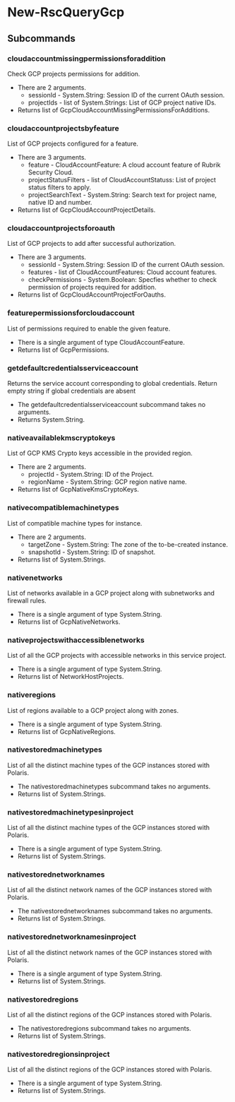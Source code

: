 # New-RscQueryGcp
## Subcommands
### cloudaccountmissingpermissionsforaddition
Check GCP projects permissions for addition.

- There are 2 arguments.
    - sessionId - System.String: Session ID of the current OAuth session.
    - projectIds - list of System.Strings: List of GCP project native IDs.
- Returns list of GcpCloudAccountMissingPermissionsForAdditions.
### cloudaccountprojectsbyfeature
List of GCP projects configured for a feature.

- There are 3 arguments.
    - feature - CloudAccountFeature: A cloud account feature of Rubrik Security Cloud.
    - projectStatusFilters - list of CloudAccountStatuss: List of project status filters to apply.
    - projectSearchText - System.String: Search text for project name, native ID and number.
- Returns list of GcpCloudAccountProjectDetails.
### cloudaccountprojectsforoauth
List of GCP projects to add after successful authorization.

- There are 3 arguments.
    - sessionId - System.String: Session ID of the current OAuth session.
    - features - list of CloudAccountFeatures: Cloud account features.
    - checkPermissions - System.Boolean: Specfies whether to check permission of projects required for addition.
- Returns list of GcpCloudAccountProjectForOauths.
### featurepermissionsforcloudaccount
List of permissions required to enable the given feature.

- There is a single argument of type CloudAccountFeature.
- Returns list of GcpPermissions.
### getdefaultcredentialsserviceaccount
Returns the service account corresponding to global credentials. Return empty string if global credentials are absent

- The getdefaultcredentialsserviceaccount subcommand takes no arguments.
- Returns System.String.
### nativeavailablekmscryptokeys
List of GCP KMS Crypto keys accessible in the provided region.

- There are 2 arguments.
    - projectId - System.String: ID of the Project.
    - regionName - System.String: GCP region native name.
- Returns list of GcpNativeKmsCryptoKeys.
### nativecompatiblemachinetypes
List of compatible machine types for instance.

- There are 2 arguments.
    - targetZone - System.String: The zone of the to-be-created instance.
    - snapshotId - System.String: ID of snapshot.
- Returns list of System.Strings.
### nativenetworks
List of networks available in a GCP project along with subnetworks and firewall rules.

- There is a single argument of type System.String.
- Returns list of GcpNativeNetworks.
### nativeprojectswithaccessiblenetworks
List of all the GCP projects with accessible networks in this service project.

- There is a single argument of type System.String.
- Returns list of NetworkHostProjects.
### nativeregions
List of regions available to a GCP project along with zones.

- There is a single argument of type System.String.
- Returns list of GcpNativeRegions.
### nativestoredmachinetypes
List of all the distinct machine types of the GCP instances stored with Polaris.

- The nativestoredmachinetypes subcommand takes no arguments.
- Returns list of System.Strings.
### nativestoredmachinetypesinproject
List of all the distinct machine types of the GCP instances stored with Polaris.

- There is a single argument of type System.String.
- Returns list of System.Strings.
### nativestorednetworknames
List of all the distinct network names of the GCP instances stored with Polaris.

- The nativestorednetworknames subcommand takes no arguments.
- Returns list of System.Strings.
### nativestorednetworknamesinproject
List of all the distinct network names of the GCP instances stored with Polaris.

- There is a single argument of type System.String.
- Returns list of System.Strings.
### nativestoredregions
List of all the distinct regions of the GCP instances stored with Polaris.

- The nativestoredregions subcommand takes no arguments.
- Returns list of System.Strings.
### nativestoredregionsinproject
List of all the distinct regions of the GCP instances stored with Polaris.

- There is a single argument of type System.String.
- Returns list of System.Strings.
